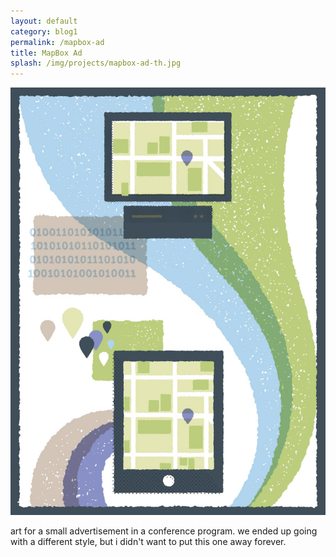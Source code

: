 ```yaml
---
layout: default
category: blog1
permalink: /mapbox-ad
title: MapBox Ad
splash: /img/projects/mapbox-ad-th.jpg
---
```


![mapbox ad](/img/projects/mapbox-ad.jpg)

art for a small advertisement in a conference program. we ended up going with a different style, but i didn't want to put this one away forever.